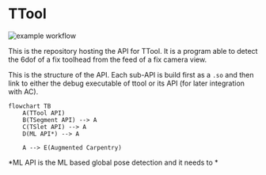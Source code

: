 # TTool


![example workflow](https://github.com/ibois-epfl/TTool/actions/workflows/docker-cmake-build.yml/badge.svg)


This is the repository hosting the API for TTool. It is a program able to detect the 6dof of a fix toolhead from the feed of a fix camera view.

This is the structure of the API. Each sub-API is build first as a `.so` and then link to either the debug executable of ttool or its API (for later integration with AC).

```mermaid
flowchart TB
    A(TTool API)
    B(TSegment API) --> A
    C(TSlet API) --> A
    D(ML API*) --> A

    A --> E(Augmented Carpentry)
```
*ML API is the ML based global pose detection and it needs to *